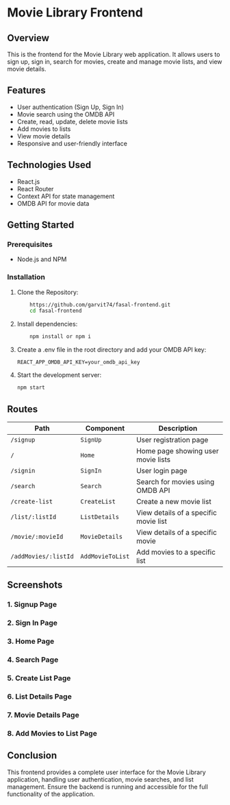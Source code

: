 # Movie Library Frontend

## Overview
This is the frontend for the Movie Library web application. It allows users to sign up, sign in, search for movies, create and manage movie lists, and view movie details.

## Features

- User authentication (Sign Up, Sign In)
- Movie search using the OMDB API
- Create, read, update, delete movie lists
- Add movies to lists
- View movie details
- Responsive and user-friendly interface

## Technologies Used 

- React.js
- React Router
- Context API for state management
- OMDB API for movie data

## Getting Started

### Prerequisites
- Node.js and NPM


### Installation

1. Clone the Repository:
   ```sh
       https://github.com/garvit74/fasal-frontend.git
       cd fasal-frontend

2. Install dependencies:
   ```sh
       npm install or npm i

3. Create a .env file in the root directory and add your OMDB API key:
   ```env
   REACT_APP_OMDB_API_KEY=your_omdb_api_key

4. Start the development server:
   ```sh
   npm start

## Routes
| Path                  | Component         | Description                          |
|-----------------------|-------------------|--------------------------------------|
| `/signup`             | `SignUp`          | User registration page               |
| `/`                   | `Home`            | Home page showing user movie lists   |
| `/signin`             | `SignIn`          | User login page                      |
| `/search`             | `Search`          | Search for movies using OMDB API     |
| `/create-list`        | `CreateList`      | Create a new movie list              |
| `/list/:listId`       | `ListDetails`     | View details of a specific movie list|
| `/movie/:movieId`     | `MovieDetails`    | View details of a specific movie     |
| `/addMovies/:listId`  | `AddMovieToList`  | Add movies to a specific list        |


## Screenshots 

### 1. Signup Page

### 2. Sign In Page

### 3. Home Page

### 4. Search Page

### 5. Create List Page

### 6. List Details Page

### 7. Movie Details Page

### 8. Add Movies to List Page


## Conclusion

This frontend provides a complete user interface for the Movie Library application, handling user authentication, movie searches, and list management. Ensure the backend is running and accessible for the full functionality of the application.
